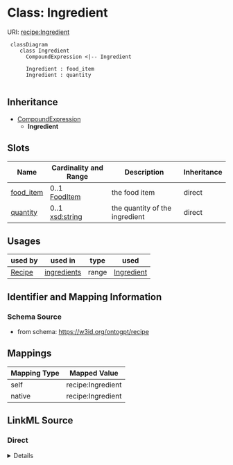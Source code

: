 # Class: Ingredient



URI: [recipe:Ingredient](http://w3id.org/ontogpt/recipe/Ingredient)


```mermaid
 classDiagram
    class Ingredient
      CompoundExpression <|-- Ingredient
      
      Ingredient : food_item
      Ingredient : quantity
      
```




## Inheritance
* [CompoundExpression](CompoundExpression.md)
    * **Ingredient**



## Slots

| Name | Cardinality and Range | Description | Inheritance |
| ---  | --- | --- | --- |
| [food_item](food_item.md) | 0..1 <br/> [FoodItem](FoodItem.md) | the food item | direct |
| [quantity](quantity.md) | 0..1 <br/> [xsd:string](xsd:string) | the quantity of the ingredient | direct |





## Usages

| used by | used in | type | used |
| ---  | --- | --- | --- |
| [Recipe](Recipe.md) | [ingredients](ingredients.md) | range | [Ingredient](Ingredient.md) |






## Identifier and Mapping Information







### Schema Source


* from schema: https://w3id.org/ontogpt/recipe





## Mappings

| Mapping Type | Mapped Value |
| ---  | ---  |
| self | recipe:Ingredient |
| native | recipe:Ingredient |


## LinkML Source

<!-- TODO: investigate https://stackoverflow.com/questions/37606292/how-to-create-tabbed-code-blocks-in-mkdocs-or-sphinx -->

### Direct

<details>
```yaml
name: Ingredient
from_schema: https://w3id.org/ontogpt/recipe
rank: 1000
is_a: CompoundExpression
attributes:
  food_item:
    name: food_item
    description: the food item
    from_schema: https://w3id.org/ontogpt/recipe
    rank: 1000
    range: FoodItem
  quantity:
    name: quantity
    description: the quantity of the ingredient
    from_schema: https://w3id.org/ontogpt/recipe
    rank: 1000
    range: string

```
</details>

### Induced

<details>
```yaml
name: Ingredient
from_schema: https://w3id.org/ontogpt/recipe
rank: 1000
is_a: CompoundExpression
attributes:
  food_item:
    name: food_item
    description: the food item
    from_schema: https://w3id.org/ontogpt/recipe
    rank: 1000
    alias: food_item
    owner: Ingredient
    domain_of:
    - Ingredient
    range: FoodItem
  quantity:
    name: quantity
    description: the quantity of the ingredient
    from_schema: https://w3id.org/ontogpt/recipe
    rank: 1000
    alias: quantity
    owner: Ingredient
    domain_of:
    - Ingredient
    range: string

```
</details>